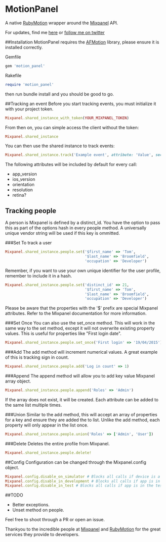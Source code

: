 # MotionPanel
A native [RubyMotion](http://www.rubymotion.com/) wrapper around the [Mixpanel](https://mixpanel.com/) API.

For updates, find me [here](http://www.tombroomfield.com) or [follow me on twitter](https://twitter.com/tom_broomfield)

##Installation
MotionPanel requires the [AFMotion](https://github.com/clayallsopp/afmotion) library, please ensure it is installed correctly.

Gemfile
```ruby
gem 'motion_panel'
```

Rakefile
``` ruby
require 'motion_panel'
```

then run bundle install and you should be good to go.


##Tracking an event
Before you start tracking events, you must initialize it with your project token.

```ruby
Mixpanel.shared_instance_with_token(YOUR_MIXPANEL_TOKEN)
```
From then on, you can simple access the client without the token:

```ruby
Mixpanel.shared_instance
```

You can then use the shared instance to track events:

```ruby
Mixpanel.shared_instance.track('Example event', attribute: 'Value', second_attribute: 'Second value')
```

The following attributes will be included by default for every call:
- app_version
- ios_version
- orientation
- resolution
- retina?

## Tracking people
A person is Mixpanel is defined by a distinct_id. You have the option to pass this as part of the options hash in every people method. A universally unique vendor string will be used if this key is ommitted.

###Set
To track a user
```ruby
Mixpanel.shared_instance.people.set('$first_name' => 'Tom',
                                    '$last_name' => 'Broomfield',
                                    'occupation' => 'Developer')

```

Remember, if you want to use your own unique identifier for the user profile, remember to include it in a hash.

```ruby
Mixpanel.shared_instance.people.set('distinct_id' => 21,
                                    '$first_name' => 'Tom',
                                    '$last_name' => 'Broomfield',
                                    'occupation' => 'Developer')
```

Please be aware that the properties with the '$' prefix are special Mixpanel attributes. Refer to the Mixpanel documentation for more information.

###Set Once
You can also use the set_once method. This will work in the same way to the set method, except it will not overwrite existing property values. This is useful for properties like "First login date".
```ruby
Mixpanel.shared_instance.people.set_once('First login' => '19/04/2015')
```

###Add
The add method will increment numerical values. A great example of this is tracking sign in count.
```ruby
Mixpanel.shared_instance.people.add('Log in count' => 1)
```

###Append
The append method will allow you to add key value Mixpanel array object.
```ruby
Mixpanel.shared_instance.people.append('Roles' => 'Admin')
```
If the array does not exist, it will be created. Each attribute can be added to the same list multiple times.


###Union
Similar to the add method, this will accept an array of properties for a key and ensure they are added the to list. Unlike the add method, each property will only appear in the list once.
```ruby
Mixpanel.shared_instance.people.union('Roles' => ['Admin', 'User'])
```

###Delete
Deletes the entire profile from Mixpanel.
```ruby
Mixpanel.shared_instance.people.delete!
```

##Config
Configuration can be changed through the Mixpanel.config object.

```ruby
Mixpanel.config.disable_on_simulator # Blocks all calls if device is a simulator. Default: false
Mixpanel.config.disable_in_development # Blocks all calls if app is in development environment. Default: false
Mixpanel.config.disable_in_test # Blocks all calls if app is in the test environment. Default: true
```

##TODO
- Better exceptions.
- Unset method on people.

Feel free to shoot through a PR or open an issue.

Thankyou to the incredible people at [Mixpanel](https://mixpanel.com/) and [RubyMotion](http://www.rubymotion.com/) for the great services they provide to developers.
